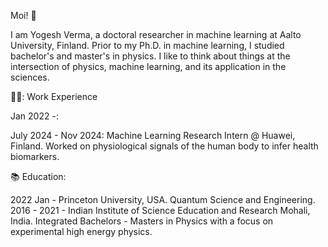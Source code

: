 Moi! 👋

I am Yogesh Verma, a doctoral researcher in machine learning at Aalto University, Finland. Prior to my Ph.D. in machine learning, I studied bachelor's and master's in physics. I like to think about things at the intersection of physics, machine learning, and its application in the sciences.

🧑‍💻: Work Experience

Jan 2022 -:

July 2024 - Nov 2024:  Machine Learning Research Intern @ Huawei, Finland. Worked on physiological signals of the human body to infer health biomarkers.


📚 Education:

2022 Jan - Princeton University, USA. Quantum Science and Engineering.
2016 - 2021 -  Indian Institute of Science Education and Research Mohali, India. Integrated Bachelors - Masters in Physics with a focus on experimental high energy physics.
